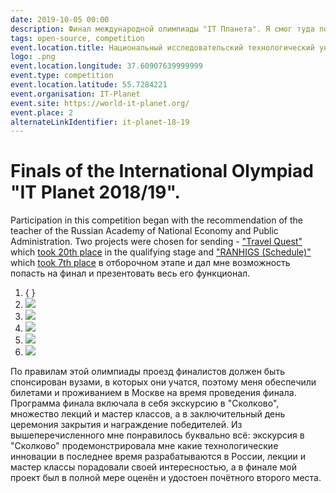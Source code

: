 ```yaml
---
date: 2019-10-05 00:00
description: Финал международной олимпиады "IT Планета". Я смог туда попасть благодаря своему проекту ["РАНХиГС (Расписание)"](https://coolone.ru/projects/ranepa-timetable/).
tags: open-source, competition
event.location.title: Национальный исследовательский технологический университет «МИСиС»
logo: .png
event.location.longitude: 37.60907639999999
event.type: competition
event.location.latitude: 55.7284221
event.organisation: IT-Planet
event.site: https://world-it-planet.org/
event.place: 2
alternateLinkIdentifier: it-planet-18-19
---
```

# Finals of the International Olympiad "IT Planet 2018/19". 

Participation in this competition began with the recommendation of the teacher of the Russian Academy of National Economy and Public Administration. Two projects were chosen for sending - ["Travel Quest"](https://coolone.ru/projects/travel-quest/) which [took 20th place](https://world-it-planet.org/check_certs/?CID=351051-147217-62249-41) in the qualifying stage and ["RANHIGS (Schedule)"](https://coolone.ru/projects/ranepa-timetable/) which [took 7th place](https://world-it-planet.org/check_certs/?CID=351051-147217-41543-41) в отборочном этапе и дал мне возможность попасть на финал и презентовать весь его функционал.

1. { }
2. ![ ](2_400x400.jpg)
3. ![ ](4_400x400.jpg)
4. ![ ](1_400x400.jpg)
5. ![ ](3_400x400.jpg)
6. ![ ](5_400x400.jpg)

По правилам этой олимпиады проезд финалистов должен быть спонсирован вузами, в которых они учатся, поэтому меня обеспечили билетами и проживанием в Москве на время проведения финала.
Программа финала включала в себя экскурсию в "Сколково", множество лекций и мастер классов, а в заключительный день церемония закрытия и награждение победителей. Из вышеперечисленного мне понравилось буквально всё: экскурсия в "Сколково" продемонстрировала мне какие технологические инновации в последнее время разрабатываются в России, лекции и мастер классы порадовали своей интересностью, а в финале мой проект был в полной мере оценён и удостоен почётного второго места.
